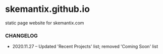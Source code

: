 # skemantix.github.io
static page website for skemantix.com

### CHANGELOG
* 2020.11.27 – Updated 'Recent Projects' list; removed 'Coming Soon' list